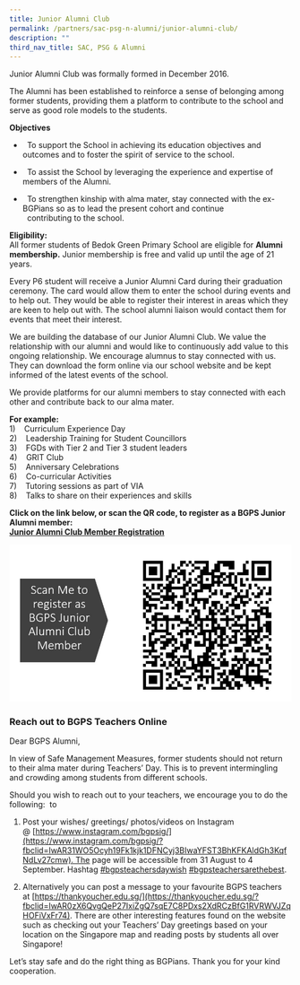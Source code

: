 ```yaml
---
title: Junior Alumni Club
permalink: /partners/sac-psg-n-alumni/junior-alumni-club/
description: ""
third_nav_title: SAC, PSG & Alumni
---
```

Junior Alumni Club was formally formed in December 2016.  

The Alumni has been established to reinforce a sense of belonging among former students, providing them a platform to contribute to the school and serve as good role models to the students.  

**Objectives**

*     To support the School in achieving its education objectives and outcomes and to foster the spirit of service to the school.

*     To assist the School by leveraging the experience and expertise of members of the Alumni.

*     To strengthen kinship with alma mater, stay connected with the ex-BGPians so as to lead the present cohort and continue  
      contributing to the school.

**Eligibility:** <br>
All former students of Bedok Green Primary School are eligible for **Alumni membership.** Junior membership is free and valid up until the age of 21 years.  
  
Every P6 student will receive a Junior Alumni Card during their graduation ceremony. The card would allow them to enter the school during events and to help out. They would be able to register their interest in areas which they are keen to help out with. The school alumni liaison would contact them for events that meet their interest.  
  
We are building the database of our Junior Alumni Club. We value the relationship with our alumni and would like to continuously add value to this ongoing relationship. We encourage alumnus to stay connected with us. They can download the form online via our school website and be kept informed of the latest events of the school.  
  
We provide platforms for our alumni members to stay connected with each other and contribute back to our alma mater.  
  

**For example:**<br>
1)    Curriculum Experience Day  
2)    Leadership Training for Student Councillors  
3)    FGDs with Tier 2 and Tier 3 student leaders  
4)    GRIT Club  
5)    Anniversary Celebrations  
6)    Co-curricular Activities  
7)    Tutoring sessions as part of VIA  
8)    Talks to share on their experiences and skills

**Click on the link below, or scan the QR code, to register as a BGPS Junior Alumni member:  
[Junior Alumni Club Member Registration](https://docs.google.com/forms/d/e/1FAIpQLSc7507Sasj2cSunIktH23fSKn7cfHabrnvljoXWE2qROXaiKQ/viewform?usp=sf_link)**

![JAC registation](/images/JAC%20registation.jpeg)

### Reach out to BGPS Teachers Online

Dear BGPS Alumni,  
  

In view of Safe Management Measures, former students should not return to their alma mater during Teachers’ Day. This is to prevent intermingling and crowding among students from different schools.  

Should you wish to reach out to your teachers, we encourage you to do the following:  to 

1.  Post your wishes/ greetings/ photos/videos on Instagram @ [https://www.instagram.com/bgpsig/](https://www.instagram.com/bgpsig/?fbclid=IwAR31WO5Ocyh19Fk1kjk1DFNCyj3BIwaYFST3BhKFKAldGh3KqfNdLv27cmw). The page will be accessible from 31 August to 4 September. Hashtag [#bgpsteachersdaywish](https://www.facebook.com/hashtag/bgpsteachersdaywish?__eep__=6&source=feed_text&epa=HASHTAG&__xts__%5B0%5D=68.ARCysPY4xruYJn8kBoJ3inA3TpN6-rG_v8zgYrb1EX59qwvKj_Xkq3LyCoJCXrNIZsSVh2NMJdAWFoAQQZiA2G3UgRLly3GvgW1m_n6YblJqG5myF3mBwn0HHw_c8bwupblu50oXh5CC7N5gMyVRbDwMh4-qYxbHgI-72c72HgeiiX5G_1vYrsYCeDAjurn4VzbmzgP1Iwqep0F2m61P1xNAd-pqZ1wtv3vH7TAdZEHBBCYB4Ibg6ukRK6hSmJwOpX-qAib6JED7cDPfmSdOOYzuXs1QKIGPzKBo4hq81t5R1mGALZ42HXg7u-rS0vF4yBbgFnrBNiDzmcCOpqMQ_aM&__tn__=%2ANK-R) [#bgpsteachersarethebest](https://www.facebook.com/hashtag/bgpsteachersarethebest?__eep__=6&source=feed_text&epa=HASHTAG&__xts__%5B0%5D=68.ARCysPY4xruYJn8kBoJ3inA3TpN6-rG_v8zgYrb1EX59qwvKj_Xkq3LyCoJCXrNIZsSVh2NMJdAWFoAQQZiA2G3UgRLly3GvgW1m_n6YblJqG5myF3mBwn0HHw_c8bwupblu50oXh5CC7N5gMyVRbDwMh4-qYxbHgI-72c72HgeiiX5G_1vYrsYCeDAjurn4VzbmzgP1Iwqep0F2m61P1xNAd-pqZ1wtv3vH7TAdZEHBBCYB4Ibg6ukRK6hSmJwOpX-qAib6JED7cDPfmSdOOYzuXs1QKIGPzKBo4hq81t5R1mGALZ42HXg7u-rS0vF4yBbgFnrBNiDzmcCOpqMQ_aM&__tn__=%2ANK-R).  
      
    
2.  Alternatively you can post a message to your favourite BGPS teachers at [https://thankyoucher.edu.sg/](https://thankyoucher.edu.sg/?fbclid=IwAR0zX6QvgQeP27IxiZgQ7sqE7C8PDxs2XdRCzBfG1RVRWVJZqHOFiVxFr74). There are other interesting features found on the website such as checking out your Teachers’ Day greetings based on your location on the Singapore map and reading posts by students all over Singapore!  
    

  
Let’s stay safe and do the right thing as BGPians. Thank you for your kind cooperation.